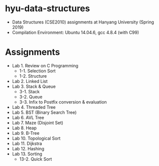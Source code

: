 # hyu-data-structures
- Data Structures (CSE2010) assignments at Hanyang University (Spring 2019)
- Compilation Environment: Ubuntu 14.04.6, gcc 4.8.4 (with C99)

# Assignments
- Lab 1. Review on C Programming
  - 1-1. Selection Sort
  - 1-2. Structure
- Lab 2. Linked List
- Lab 3. Stack & Queue
  - 3-1. Stack
  - 3-2. Queue
  - 3-3. Infix to Postfix conversion & evaluation
- Lab 4. Threaded Tree
- Lab 5. BST (Binary Search Tree)
- Lab 6. AVL Tree
- Lab 7. Maze (Disjoint Set)
- Lab 8. Heap
- Lab 9. B-Tree
- Lab 10. Topological Sort
- Lab 11. Dijkstra
- Lab 12. Hashing
- Lab 13. Sorting
  - 13-2. Quick Sort
